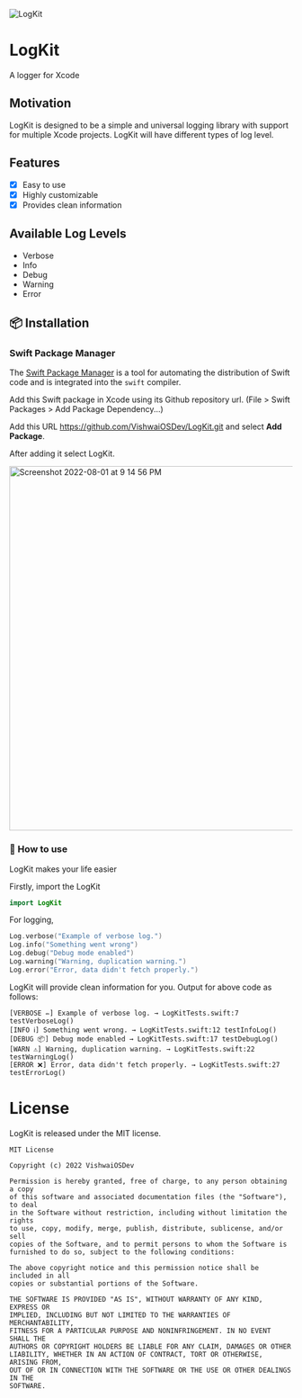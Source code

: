 ![LogKit](https://user-images.githubusercontent.com/71421776/182191029-877eeb22-282c-482a-8d89-6118dd150dbb.jpg)

# LogKit
A logger for Xcode

## Motivation
LogKit is designed to be a simple and universal logging library with support for multiple Xcode projects. LogKit will have different types of log level.

## Features

 - [x] Easy to use
 - [x] Highly customizable
 - [x] Provides clean information

## Available Log Levels

 - Verbose
 - Info
 - Debug
 - Warning
 - Error

## 📦 Installation

### Swift Package Manager
The [Swift Package Manager](https://swift.org/package-manager/) is a tool for automating the distribution of Swift code and is integrated into the `swift` compiler.

Add this Swift package in Xcode using its Github repository url. (File > Swift Packages > Add Package Dependency...)

Add this URL https://github.com/VishwaiOSDev/LogKit.git and select **Add Package**.

After adding it select LogKit.

<img width="648" alt="Screenshot 2022-08-01 at 9 14 56 PM" src="https://user-images.githubusercontent.com/71421776/182190544-0dbdd51a-df00-44f2-9064-cd33e44d192b.png">

### 🚀  How to use

LogKit makes your life easier

Firstly, import the LogKit

```swift
import LogKit
```

For logging,

```swift
Log.verbose("Example of verbose log.")
Log.info("Something went wrong")
Log.debug("Debug mode enabled")
Log.warning("Warning, duplication warning.")
Log.error("Error, data didn't fetch properly.")
```

LogKit will provide clean information for you. Output for above code as follows:

```
[VERBOSE ✏️] Example of verbose log. → LogKitTests.swift:7 testVerboseLog()
[INFO ℹ️] Something went wrong. → LogKitTests.swift:12 testInfoLog()
[DEBUG 📦] Debug mode enabled → LogKitTests.swift:17 testDebugLog()
[WARN ⚠️] Warning, duplication warning. → LogKitTests.swift:22 testWarningLog()
[ERROR ❌] Error, data didn't fetch properly. → LogKitTests.swift:27 testErrorLog()
```
# License
LogKit is released under the MIT license.

```
MIT License

Copyright (c) 2022 VishwaiOSDev

Permission is hereby granted, free of charge, to any person obtaining a copy
of this software and associated documentation files (the "Software"), to deal
in the Software without restriction, including without limitation the rights
to use, copy, modify, merge, publish, distribute, sublicense, and/or sell
copies of the Software, and to permit persons to whom the Software is
furnished to do so, subject to the following conditions:

The above copyright notice and this permission notice shall be included in all
copies or substantial portions of the Software.

THE SOFTWARE IS PROVIDED "AS IS", WITHOUT WARRANTY OF ANY KIND, EXPRESS OR
IMPLIED, INCLUDING BUT NOT LIMITED TO THE WARRANTIES OF MERCHANTABILITY,
FITNESS FOR A PARTICULAR PURPOSE AND NONINFRINGEMENT. IN NO EVENT SHALL THE
AUTHORS OR COPYRIGHT HOLDERS BE LIABLE FOR ANY CLAIM, DAMAGES OR OTHER
LIABILITY, WHETHER IN AN ACTION OF CONTRACT, TORT OR OTHERWISE, ARISING FROM,
OUT OF OR IN CONNECTION WITH THE SOFTWARE OR THE USE OR OTHER DEALINGS IN THE
SOFTWARE.
```
